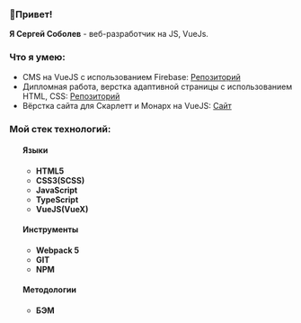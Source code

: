<h3>👋Привет! </h3> <b> Я Сергей Соболев</b> - веб-разработчик на JS, VueJs. 
<br>
<h3> Что я умею: </h3>
  <ul> 
    <li> CMS на VueJS с использованием Firebase: <a href="https://github.com/Fuzik762/cmsVue"> Репозиторий </a>
    <li> Дипломная работа, верстка адаптивной страницы с использованием HTML, CSS: <a href="https://github.com/Fuzik762/netology_lessons"> Репозиторий </a>
    <li> Вёрстка сайта для Скарлетт и Монарх на VueJS: <a href="https://websm.io"> Сайт </a>
  </ul>
  
<h3> Мой стек технологий: </h3>
  <ul>
    <h4> Языки <h4>
    <ul>
      <li> HTML5
      <li> CSS3(SCSS)
      <li> JavaScript
      <li> TypeScript
      <li> VueJS(VueX)
    </ul>
    <h4> Инструменты <h4>
    <ul>
      <li> Webpack 5
      <li> GIT
      <li> NPM
    </ul>
    <h4> Методологии <h4>
    <ul>
      <li> БЭМ
    </ul>
  </ul>
